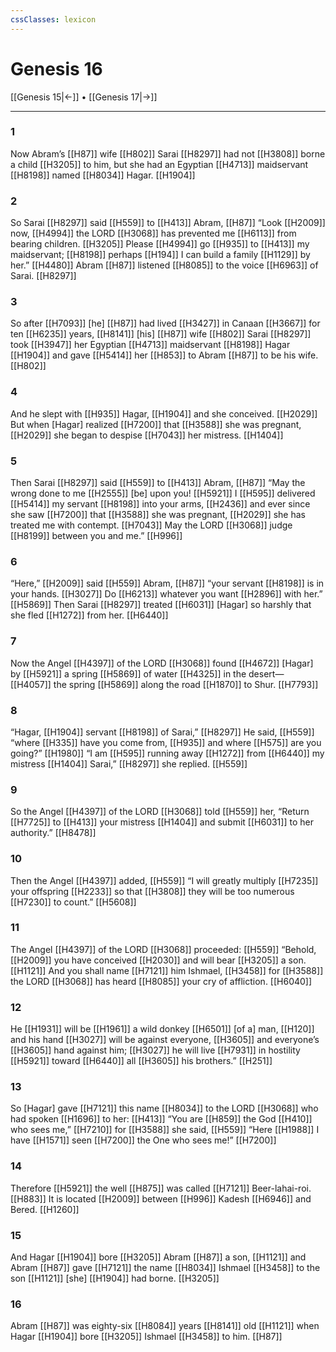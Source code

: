 ```yaml
---
cssClasses: lexicon
---
```


# Genesis 16

[[Genesis 15|←]] • [[Genesis 17|→]]

---

### 1
Now Abram’s [[H87]] wife [[H802]] Sarai [[H8297]] had not [[H3808]] borne a child [[H3205]] to him,  but  she had an Egyptian [[H4713]] maidservant [[H8198]] named [[H8034]] Hagar. [[H1904]]

### 2
So Sarai [[H8297]] said [[H559]] to [[H413]] Abram, [[H87]] “Look [[H2009]] now, [[H4994]] the LORD [[H3068]] has prevented me [[H6113]] from bearing children. [[H3205]] Please [[H4994]] go [[H935]] to [[H413]] my maidservant; [[H8198]] perhaps [[H194]] I can build a family [[H1129]] by her.” [[H4480]] Abram [[H87]] listened [[H8085]] to the voice [[H6963]] of Sarai. [[H8297]]

### 3
So after [[H7093]] [he] [[H87]] had lived [[H3427]] in Canaan [[H3667]] for ten [[H6235]] years, [[H8141]] [his] [[H87]] wife [[H802]] Sarai [[H8297]] took [[H3947]] her Egyptian [[H4713]] maidservant [[H8198]] Hagar [[H1904]] and gave [[H5414]] her [[H853]] to Abram [[H87]] to be his wife. [[H802]]

### 4
And he slept with [[H935]] Hagar, [[H1904]] and she conceived. [[H2029]] But when [Hagar] realized [[H7200]] that [[H3588]] she was pregnant, [[H2029]] she began to despise [[H7043]] her mistress. [[H1404]]

### 5
Then Sarai [[H8297]] said [[H559]] to [[H413]] Abram, [[H87]] “May the wrong done to me [[H2555]] [be] upon you! [[H5921]] I [[H595]] delivered [[H5414]] my servant [[H8198]] into your arms, [[H2436]] and ever since she saw [[H7200]] that [[H3588]] she was pregnant, [[H2029]] she has treated me with contempt. [[H7043]] May the LORD [[H3068]] judge [[H8199]] between you and me.” [[H996]]

### 6
“Here,” [[H2009]] said [[H559]] Abram, [[H87]] “your servant [[H8198]] is in your hands. [[H3027]] Do [[H6213]] whatever you want [[H2896]] with her.” [[H5869]] Then Sarai [[H8297]] treated [[H6031]] [Hagar] so harshly that she fled [[H1272]] from her. [[H6440]]

### 7
Now the Angel [[H4397]] of the LORD [[H3068]] found [[H4672]] [Hagar] by [[H5921]] a spring [[H5869]] of water [[H4325]] in the desert— [[H4057]] the spring [[H5869]] along the road [[H1870]] to Shur. [[H7793]]

### 8
“Hagar, [[H1904]] servant [[H8198]] of Sarai,” [[H8297]] He said, [[H559]] “where [[H335]] have you come from, [[H935]] and where [[H575]] are you going?” [[H1980]] “I am [[H595]] running away [[H1272]] from [[H6440]] my mistress [[H1404]] Sarai,” [[H8297]] she replied. [[H559]]

### 9
So the Angel [[H4397]] of the LORD [[H3068]] told [[H559]] her,  “Return [[H7725]] to [[H413]] your mistress [[H1404]] and submit [[H6031]] to her authority.” [[H8478]]

### 10
Then the Angel [[H4397]] added, [[H559]] “I will greatly multiply [[H7235]] your offspring [[H2233]] so that [[H3808]] they will be too numerous [[H7230]] to count.” [[H5608]]

### 11
The Angel [[H4397]] of the LORD [[H3068]] proceeded: [[H559]] “Behold, [[H2009]] you have conceived [[H2030]] and will bear [[H3205]] a son. [[H1121]] And you shall name [[H7121]] him Ishmael, [[H3458]] for [[H3588]] the LORD [[H3068]] has heard [[H8085]] your cry of affliction. [[H6040]]

### 12
He [[H1931]] will be [[H1961]] a wild donkey [[H6501]] [of a] man, [[H120]] and his hand [[H3027]] will be against everyone, [[H3605]] and everyone’s [[H3605]] hand against him; [[H3027]] he will live [[H7931]] in hostility [[H5921]] toward [[H6440]] all [[H3605]] his brothers.” [[H251]]

### 13
So [Hagar] gave [[H7121]] this name [[H8034]] to the LORD [[H3068]] who had spoken [[H1696]] to her: [[H413]] “You are [[H859]] the God [[H410]] who sees me,” [[H7210]] for [[H3588]] she said, [[H559]] “Here [[H1988]] I have [[H1571]] seen [[H7200]] the One who sees me!” [[H7200]]

### 14
Therefore [[H5921]] the well [[H875]] was called [[H7121]] Beer-lahai-roi. [[H883]] It is located [[H2009]] between [[H996]] Kadesh [[H6946]] and Bered. [[H1260]]

### 15
And Hagar [[H1904]] bore [[H3205]] Abram [[H87]] a son, [[H1121]] and Abram [[H87]] gave [[H7121]] the name [[H8034]] Ishmael [[H3458]] to the son [[H1121]] [she] [[H1904]] had borne. [[H3205]]

### 16
Abram [[H87]] was eighty-six [[H8084]] years [[H8141]] old [[H1121]] when Hagar [[H1904]] bore [[H3205]] Ishmael [[H3458]] to him. [[H87]]

